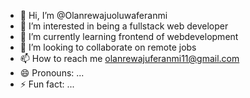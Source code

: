 - 👋 Hi, I’m @Olanrewajuoluwaferanmi
- 👀 I’m interested in being a fullstack web developer
- 🌱 I’m currently learning frontend of webdevelopment
- 💞️ I’m looking to collaborate on remote jobs
- 📫 How to reach me olanrewajuferanmi11@gmail.com
- 😄 Pronouns: ...
- ⚡ Fun fact: ...

<!---
Olanrewajuoluwaferanmi/Olanrewajuoluwaferanmi is a ✨ special ✨ repository because its `README.md` (this file) appears on your GitHub profile.
You can click the Preview link to take a look at your changes.
--->
